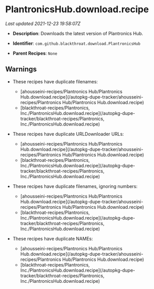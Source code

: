 # PlantronicsHub.download.recipe

_Last updated 2021-12-23 19:58:07Z_

- **Description**: Downloads the latest version of Plantronics Hub.

- **Identifier**: `com.github.blackthroat.download.PlantronicsHub`

- **Parent Recipes**: `None`

## Warnings

- These recipes have duplicate filenames:
    - [ahousseini-recipes/Plantronics Hub/Plantronics Hub.download.recipe](/autopkg-dupe-tracker/ahousseini-recipes/Plantronics Hub/Plantronics Hub.download.recipe)
    - [blackthroat-recipes/Plantronics, Inc./PlantronicsHub.download.recipe](/autopkg-dupe-tracker/blackthroat-recipes/Plantronics, Inc./PlantronicsHub.download.recipe)

- These recipes have duplicate URLDownloader URLs:
    - [ahousseini-recipes/Plantronics Hub/Plantronics Hub.download.recipe](/autopkg-dupe-tracker/ahousseini-recipes/Plantronics Hub/Plantronics Hub.download.recipe)
    - [blackthroat-recipes/Plantronics, Inc./PlantronicsHub.download.recipe](/autopkg-dupe-tracker/blackthroat-recipes/Plantronics, Inc./PlantronicsHub.download.recipe)

- These recipes have duplicate filenames, ignoring numbers:
    - [ahousseini-recipes/Plantronics Hub/Plantronics Hub.download.recipe](/autopkg-dupe-tracker/ahousseini-recipes/Plantronics Hub/Plantronics Hub.download.recipe)
    - [blackthroat-recipes/Plantronics, Inc./PlantronicsHub.download.recipe](/autopkg-dupe-tracker/blackthroat-recipes/Plantronics, Inc./PlantronicsHub.download.recipe)

- These recipes have duplicate NAMEs:
    - [ahousseini-recipes/Plantronics Hub/Plantronics Hub.download.recipe](/autopkg-dupe-tracker/ahousseini-recipes/Plantronics Hub/Plantronics Hub.download.recipe)
    - [blackthroat-recipes/Plantronics, Inc./PlantronicsHub.download.recipe](/autopkg-dupe-tracker/blackthroat-recipes/Plantronics, Inc./PlantronicsHub.download.recipe)